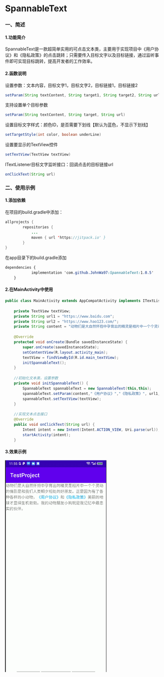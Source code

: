 

# SpannableText

### 一、简述

#### 1.功能简介

SpannableText是一款超简单实用的可点击文本类，主要用于实现项目中《用户协议》和《隐私政策》的点击跳转；只需要传入目标文字以及目标链接，通过监听事件即可实现目标跳转，提高开发者的工作效率。

#### 2.函数说明

设置参数：文本内容，目标文字1，目标文字2，目标链接1，目标链接2

```java
setParam(String textContent, String target1, String target2, String url1, String url2)
```

支持设置单个目标参数

```java
setParam(String textContent, String target, String url)
```

设置目标文字样式：颜色ID，是否需要下划线【默认为蓝色，不显示下划线】

```java
setTargetStyle(int color, boolean underLine)
```

设置要显示的TextView控件

```java
setTextView(TextView textView)
```

ITextListener目标文字监听接口：回调点击的目标链接url

```java
onClickText(String url)
```



### 二、使用示例

#### 1.添加依赖

在项目的build.gradle中添加：

```java
allprojects {
		repositories {
			...
			maven { url 'https://jitpack.io' }
		}
}
```

在app目录下的build.gradle添加

```css
dependencies {
	        implementation 'com.github.JohnWa97:SpannableText:1.0.5'
	}
```

#### 2.在MainActivity中使用

```java
public class MainActivity extends AppCompatActivity implements ITextListener {

    private TextView textView;
    private String url1 = "https://www.baidu.com";
    private String url2 = "https://www.hao123.com/";
    private String content = "动物们是大自然怀抱中孕育出的精灵是相片中一个个灵动的倩影是和我们人类朝夕相处的好朋友。" +"正是因为有了各种各样的小动物，《用户协议》和《隐私政策》美丽的地球才显得生机勃勃。我的动物朋友小狗就是我记忆中最忠实的伙伴。";

    @Override
    protected void onCreate(Bundle savedInstanceState) {
        super.onCreate(savedInstanceState);
        setContentView(R.layout.activity_main);
        textView = findViewById(R.id.main_textView);
        initSpannableText();
    }

    //初始化文本类，设置参数
    private void initSpannableText() {
        SpannableText spannableText = new SpannableText(this,this);
        spannableText.setParam(content,"《用户协议》","《隐私政策》", url1, url2);
        spannableText.setTextView(textView);
    }

    //实现文本点击接口
    @Override
    public void onClickText(String url) {
        Intent intent = new Intent(Intent.ACTION_VIEW, Uri.parse(url));
        startActivity(intent);
    }
```

#### 3.效果示例

![](https://github.com/JohnWa97/SpannableText/blob/master/GIF.gif)
